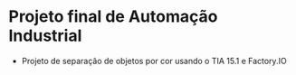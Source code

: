 # Projeto final de Automação Industrial

- Projeto de separação de objetos por cor usando o TIA 15.1 e Factory.IO
